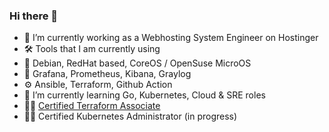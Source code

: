 ### Hi there 👋

- 🔭 I’m currently working as a Webhosting System Engineer on Hostinger
- 🛠️ Tools that I am currently using
- 🐧 Debian, RedHat based, CoreOS / OpenSuse MicroOS
- 👀 Grafana, Prometheus, Kibana, Graylog
- ⚙️ Ansible, Terraform, Github Action
- 🌱 I’m currently learning Go, Kubernetes, Cloud & SRE roles
- 👨‍🎓 [Certified Terraform Associate ](https://www.credly.com/badges/5f6f837b-f436-47e9-ad0e-721794cc85aa/public_url)
- 👨‍🎓 Certified Kubernetes Administrator (in progress)
